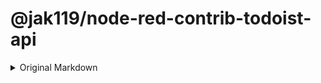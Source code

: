 # @jak119/node-red-contrib-todoist-api

<details>
  <summary>Original Markdown</summary>
# @foxleigh81/node-red-contrib-todoist-api

![npm](https://img.shields.io/npm/dm/@foxleigh81/node-red-contrib-todoist-api)

![Todoist Node Red](https://repository-images.githubusercontent.com/458516480/01940d4d-b7eb-4683-9afb-ff57ee1a86c1)

This is a node-red palette that allows you to interact with your [Todoist](https://todoist.com) account via the [Todoist REST API](https://developer.todoist.com/rest/v1/#overview)

## Install

You can install via the node-red palette manager or via npm:

```bash
npm i --unsafe-perm @foxleigh81/node-red-contrib-todoist-api
```

## Usage

### Configuration

To start using these nodes you will need to create a new configuration node, to do this, drag a node from the palette into the flow editor and double click it and add your Todoist API token to the 'select token' dropdown.

To get your todoist personal API token, follow the following list: https://todoist.com/app/settings/integrations

### Adding data

Each node interacts with the Todoist API and returns data in the form of a node-red flow. In order for it to work, you will need to pass the data to the the node via a payload. See the example below for a basic node that creates a new task in your Todoist project.

### Example flow

```json
[
  {
    "id": "cd167cf2edaf6512",
    "type": "inject",
    "z": "a42573365dced8a7",
    "name": "'Create' Task Data",
    "props": [{ "p": "payload" }, { "p": "topic", "vt": "str" }],
    "repeat": "",
    "crontab": "",
    "once": false,
    "onceDelay": 0.1,
    "topic": "",
    "payload": "{\"content\":\"Test Task\",\"project_id\":2184202398,\"priority\":1}",
    "payloadType": "json",
    "x": 410,
    "y": 440,
    "wires": [["57872b84db271bd5"]]
  },
  {
    "id": "57872b84db271bd5",
    "type": "todoist-task-create",
    "z": "a42573365dced8a7",
    "name": "",
    "token": "59a4505979e26f0f",
    "x": 610,
    "y": 440,
    "wires": [["a33919ea4e211f6f"]]
  },
  {
    "id": "a33919ea4e211f6f",
    "type": "debug",
    "z": "a42573365dced8a7",
    "name": "",
    "active": true,
    "tosidebar": true,
    "console": false,
    "tostatus": false,
    "complete": "false",
    "statusVal": "",
    "statusType": "auto",
    "x": 970,
    "y": 680,
    "wires": []
  },
  { "id": "59a4505979e26f0f", "type": "add-token", "name": "Todoist" }
]
```

The payload data in the inject node is same data as the Todoist REST API create task item. [https://developer.todoist.com/rest/v8/#create-a-new-task](https://developer.todoist.com/rest/v8/#create-a-new-task).

## Nodes available

I created several nodes for common tasks such as:

- Create an individual task
- Get an individual task
- List all tasks (either in a project or on the entire account)
- Update an individual task
- Complete/uncomplete an individual task
- Delete an individual task

I also created a generic 'query' node that can be used to query any Todoist endpoint.

Here is a visual representation of the nodes available:

![all available nodes](https://raw.githubusercontent.com/foxleigh81/node-red-contrib-todoist-api/master/all-nodes.png)

## License

MIT License

## Support me

I made this with love and of course it is free for you to use and modify however you see fit, however if you would like to buy me a coffee to say thanks, I certainly won't complain :)

[![ko-fi](https://ko-fi.com/img/githubbutton_sm.svg)](https://ko-fi.com/I3I21FRCN)

</details>
